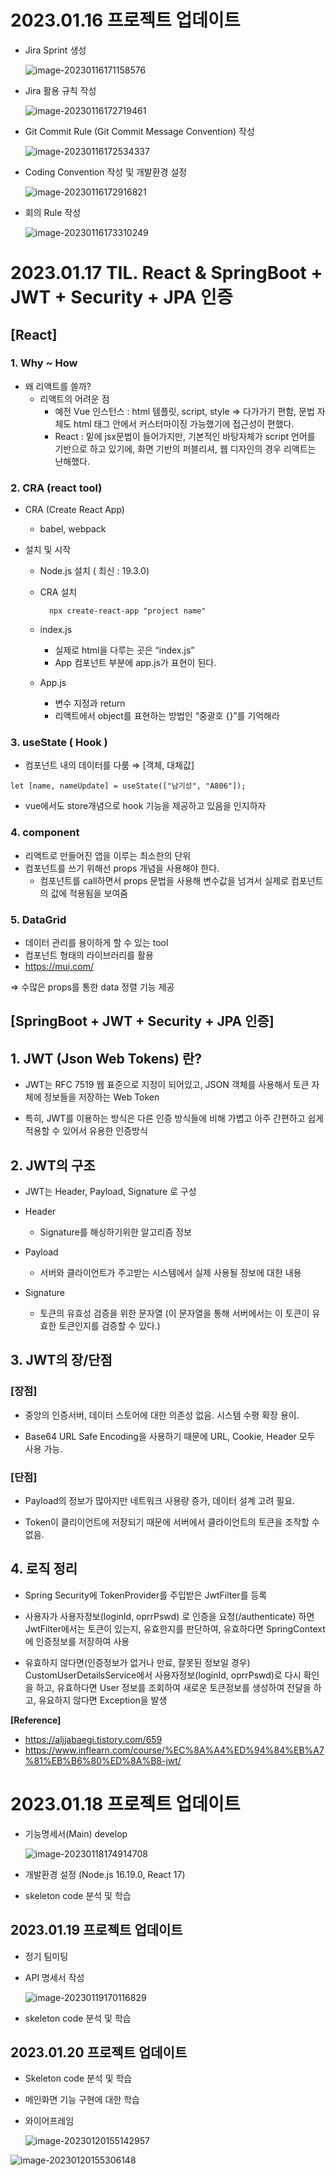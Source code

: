 # 2023.01.16 프로젝트 업데이트

- Jira Sprint 생성

  ![image-20230116171158576](README.assets/image-20230116170845537.png)

- Jira 활용 규칙 작성

  ![image-20230116172719461](README.assets/image-20230116172719461.png)

- Git Commit Rule (Git Commit Message Convention) 작성

  ![image-20230116172534337](README.assets/image-20230116172534337.png)

- Coding Convention 작성 및 개발환경 설정

  ![image-20230116172916821](README.assets/image-20230116172916821.png)

- 회의 Rule 작성

  ![image-20230116173310249](README.assets/image-20230116173310249.png)



# 2023.01.17 TIL. React & SpringBoot + JWT  + Security + JPA 인증

## [React]

### 1. Why ~ How

- 왜 리액트를 쓸까?
  - 리액트의 어려운 점
    - 예전 Vue 인스턴스 : html 템플릿, script, style ⇒ 다가가기 편함, 문법 자체도 html 태그 안에서 커스터마이징 가능했기에 접근성이 편했다.
    - React : 밑에 jsx문법이 들어가지만, 기본적인 바탕자체가 script 언어를 기반으로 하고 있기에, 화면 기반의 퍼블리셔, 웹 디자인의 경우 리액트는 난해했다.



### 2. CRA (react tool)

- CRA (Create React App)

  - babel, webpack

- 설치 및 시작

  - Node.js 설치 ( 최신 : 19.3.0)

  - CRA 설치

    `  npx create-react-app "project name"`

  - index.js

    - 실제로 html을 다루는 곳은 “index.js”
    - App 컴포넌트 부분에 app.js가 표현이 된다.

  - App.js

    - 변수 지정과 return
    - 리액트에서 object를 표현하는 방법인 “중괄호 {}”를 기억해라



### 3. useState ( Hook )

- 컴포넌트 내의 데이터를 다룸 ⇒ [객체, 대체값]

```
let [name, nameUpdate] = useState(["남기성", "A806"]);
```

- vue에서도 store개념으로 hook 기능을 제공하고 있음을 인지하자



### 4. component

- 리액트로 만들어진 앱을 이루는 최소한의 단위
- 컴포넌트를 쓰기 위해선 props 개념을 사용해야 한다.
  - 컴포넌트를 call하면서 props 문법을 사용해 변수값을 넘겨서 실제로 컴포넌트의 값에 적용됨을 보여줌



### 5. DataGrid

- 데이터 관리를 용이하게 할 수 있는 tool
- 컴포넌트 형태의 라이브러리를 활용
- https://mui.com/

⇒ 수많은 props를 통한 data 정렬 기능 제공



## [SpringBoot + JWT  + Security + JPA 인증]

## 1. JWT (Json Web Tokens) 란?

- JWT는 RFC 7519 웹 표준으로 지정이 되어있고, JSON 객체를 사용해서 토큰 자체에 정보들을 저장하는 Web Token

- 특히, JWT를 이용하는 방식은 다른 인증 방식들에 비해 가볍고 아주 간편하고 쉽게 적용할 수 있어서 유용한 인증방식

## 2. JWT의 구조

- JWT는 Header, Payload, Signature 로 구성

- Header
  - Signature를 해싱하기위한 알고리즘 정보
- Payload
  - 서버와 클라이언트가 주고받는 시스템에서 실제 사용될 정보에 대한 내용
- Signature
  - 토큰의 유효성 검증을 위한 문자열 (이 문자열을 통해 서버에서는 이 토큰이 유효한 토큰인지를 검증할 수 있다.)

## 3. JWT의 장/단점

### [장점]

- 중앙의 인증서버, 데이터 스토어에 대한 의존성 없음. 시스템 수평 확장 용이.

- Base64 URL Safe Encoding을 사용하기 때문에 URL, Cookie, Header 모두 사용 가능.

 

### [단점]

- Payload의 정보가 많아지만 네트워크 사용량 증가, 데이터 설계 고려 필요.

- Token이 클리이언트에 저장되기 때문에 서버에서 클라이언트의 토큰을 조작할 수 없음.




## 4. 로직 정리

-  Spring Security에 TokenProvider를 주입받은 JwtFilter를 등록

- 사용자가 사용자정보(loginId, oprrPswd) 로 인증을 요청(/authenticate) 하면 JwtFilter에서는 토큰이 있는지, 유효한지를 판단하여, 유효하다면 SpringContext에 인증정보를 저장하여 사용

- 유효하지 않다면(인증정보가 없거나 만료, 잘못된 정보일 경우) CustomUserDetailsService에서 사용자정보(loginId, oprrPswd)로 다시 확인을 하고, 유효하다면 User 정보를 조회하여 새로운 토큰정보를 생성하여 전달을 하고, 유요하지 않다면 Exception을 발생



**[Reference]**

- https://aljjabaegi.tistory.com/659
- https://www.inflearn.com/course/%EC%8A%A4%ED%94%84%EB%A7%81%EB%B6%80%ED%8A%B8-jwt/



# 2023.01.18 프로젝트 업데이트

- 기능명세서(Main)  develop

  ![image-20230118174914708](README.assets/image-20230118174757567.png)

- 개발환경 설정 (Node.js 16.19.0, React 17)
- skeleton code 분석 및 학습



## 2023.01.19 프로젝트 업데이트

- 정기 팀미팅

- API 명세서 작성

  ![image-20230119170116829](README.assets/image-20230119170116829.png)

- skeleton code 분석 및 학습



## 2023.01.20 프로젝트 업데이트

- Skeleton code 분석 및 학습
- 메인화면 기능 구현에 대한 학습

- 와이어프레임

  ![image-20230120155142957](README.assets/image-20230120155142957.png)

![image-20230120155306148](README.assets/image-20230120155306148.png)
